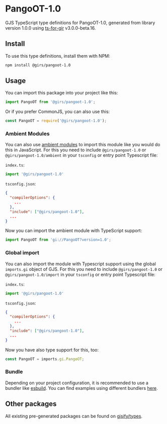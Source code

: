 
# PangoOT-1.0

GJS TypeScript type definitions for PangoOT-1.0, generated from library version 1.0.0 using [ts-for-gir](https://github.com/gjsify/ts-for-gir) v3.0.0-beta.16.

## Install

To use this type definitions, install them with NPM:
```bash
npm install @girs/pangoot-1.0
```

## Usage

You can import this package into your project like this:
```ts
import PangoOT from '@girs/pangoot-1.0';
```

Or if you prefer CommonJS, you can also use this:
```ts
const PangoOT = require('@girs/pangoot-1.0');
```

### Ambient Modules

You can also use [ambient modules](https://github.com/gjsify/ts-for-gir/tree/main/packages/cli#ambient-modules) to import this module like you would do this in JavaScript.
For this you need to include `@girs/pangoot-1.0` or `@girs/pangoot-1.0/ambient` in your `tsconfig` or entry point Typescript file:

`index.ts`:
```ts
import '@girs/pangoot-1.0'
```

`tsconfig.json`:
```json
{
  "compilerOptions": {
    ...
  },
  "include": ["@girs/pangoot-1.0"],
  ...
}
```

Now you can import the ambient module with TypeScript support: 

```ts
import PangoOT from 'gi://PangoOT?version=1.0';
```


### Global import

You can also import the module with Typescript support using the global `imports.gi` object of GJS.
For this you need to include `@girs/pangoot-1.0` or `@girs/pangoot-1.0/import` in your `tsconfig` or entry point Typescript file:

`index.ts`:
```ts
import '@girs/pangoot-1.0'
```

`tsconfig.json`:
```json
{
  "compilerOptions": {
    ...
  },
  "include": ["@girs/pangoot-1.0"],
  ...
}
```

Now you have also type support for this, too:

```ts
const PangoOT = imports.gi.PangoOT;
```

### Bundle

Depending on your project configuration, it is recommended to use a bundler like [esbuild](https://esbuild.github.io/). You can find examples using different bundlers [here](https://github.com/gjsify/ts-for-gir/tree/main/examples).

## Other packages

All existing pre-generated packages can be found on [gjsify/types](https://github.com/gjsify/types).

